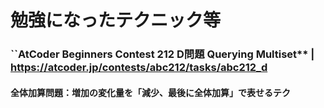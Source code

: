 # 勉強になったテクニック等

### ``AtCoder Beginners Contest 212 D問題 Querying Multiset** | https://atcoder.jp/contests/abc212/tasks/abc212_d
#### 全体加算問題：増加の変化量を「減少、最後に全体加算」で表せるテク
